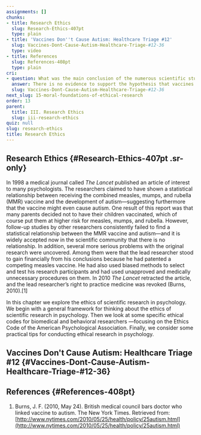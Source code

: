```yaml
---
assignments: []
chunks:
- title: Research Ethics
  slug: Research-Ethics-407pt
  type: plain
- title: 'Vaccines Don''t Cause Autism: Healthcare Triage #12'
  slug: Vaccines-Dont-Cause-Autism-Healthcare-Triage-#12-36
  type: video
- title: References
  slug: References-408pt
  type: plain
cri:
- question: What was the main conclusion of the numerous scientific studies conducted on the association between the MMR vaccine and autism?
  answer: There is no evidence to support the hypothesis that vaccines cause autism.
  slug: Vaccines-Dont-Cause-Autism-Healthcare-Triage-#12-36
next_slug: 15-moral-foundations-of-ethical-research
order: 13
parent:
  title: III. Research Ethics
  slug: iii-research-ethics
quiz: null
slug: research-ethics
title: Research Ethics
---
```


## Research Ethics {#Research-Ethics-407pt .sr-only} 

In 1998 a medical journal called _The Lancet_ published an article of interest to many psychologists. The researchers claimed to have shown a statistical relationship between receiving the combined measles, mumps, and rubella (MMR) vaccine and the development of autism—suggesting furthermore that the vaccine might even cause autism. One result of this report was that many parents decided not to have their children vaccinated, which of course put them at higher risk for measles, mumps, and rubella. However, follow-up studies by other researchers consistently failed to find a statistical relationship between the MMR vaccine and autism—and it is widely accepted now in the scientific community that there is no relationship. In addition, several more serious problems with the original research were uncovered. Among them were that the lead researcher stood to gain financially from his conclusions because he had patented a competing measles vaccine. He had also used biased methods to select and test his research participants and had used unapproved and medically unnecessary procedures on them. In 2010 _The Lancet_ retracted the article, and the lead researcher’s right to practice medicine was revoked (Burns, 2010).\[1\]  

In this chapter we explore the ethics of scientific research in psychology. We begin with a general framework for thinking about the ethics of scientific research in psychology. Then we look at some specific ethical codes for biomedical and behavioral researchers —focusing on the Ethics Code of the American Psychological Association. Finally, we consider some practical tips for conducting ethical research in psychology.

## Vaccines Don't Cause Autism: Healthcare Triage #12 {#Vaccines-Dont-Cause-Autism-Healthcare-Triage-#12-36} 



<i-youtube videoid="o65l1YAVaYc" height={400} width="100%" >

</i-youtube>



## References {#References-408pt} 

1.  Burns, J. F. (2010, May 24). British medical council bars doctor who linked vaccine to autism. The New York Times. Retrieved from: [http://www.nytimes.com/2010/05/25/health/policy/25autism.html](http://www.nytimes.com/2010/05/25/health/policy/25autism.html)

